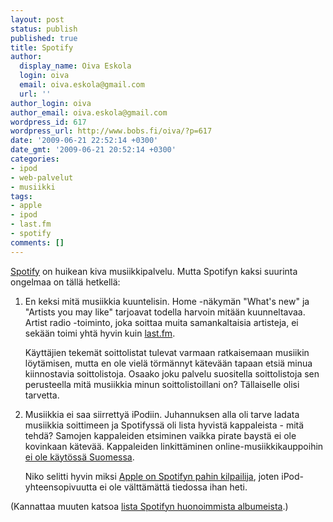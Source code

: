 ```yaml
---
layout: post
status: publish
published: true
title: Spotify
author:
  display_name: Oiva Eskola
  login: oiva
  email: oiva.eskola@gmail.com
  url: ''
author_login: oiva
author_email: oiva.eskola@gmail.com
wordpress_id: 617
wordpress_url: http://www.bobs.fi/oiva/?p=617
date: '2009-06-21 22:52:14 +0300'
date_gmt: '2009-06-21 20:52:14 +0300'
categories:
- ipod
- web-palvelut
- musiikki
tags:
- apple
- ipod
- last.fm
- spotify
comments: []
---
```

<p><a href="http://www.spotify.com">Spotify</a> on huikean kiva musiikkipalvelu. Mutta Spotifyn kaksi suurinta ongelmaa on tällä hetkellä:</p>
<ol>
<li>
<p>En keksi mitä musiikkia kuuntelisin. Home -näkymän "What's new" ja "Artists you may like" tarjoavat todella harvoin mitään kuunneltavaa. Artist radio -toiminto, joka soittaa muita samankaltaisia artisteja, ei sekään toimi yhtä hyvin kuin <a href="http://www.last.fm/">last.fm</a>.</p>
<p>Käyttäjien tekemät soittolistat tulevat varmaan ratkaisemaan musiikin löytämisen, mutta en ole vielä törmännyt kätevään tapaan etsiä minua kiinnostavia soittolistoja. Osaako joku palvelu suositella soittolistoja sen perusteella mitä musiikkia minun soittolistoillani on? Tällaiselle olisi tarvetta.</p></li>
<li>
<p>Musiikkia ei saa siirrettyä iPodiin. Juhannuksen alla oli tarve ladata musiikkia soittimeen ja Spotifyssä oli lista hyvistä kappaleista - mitä tehdä? Samojen kappaleiden etsiminen vaikka pirate baystä ei ole kovinkaan kätevää. Kappaleiden linkittäminen online-musiikkikauppoihin <a title="Can I download or buy music in Spotify?" href="http://www.spotify.com/en/help/faq/#can-i-download-or-buy-music">ei ole käytössä Suomessa</a>.</p>
<p>Niko selitti hyvin miksi <a title="NNyman: The future of Spotify and its competition" href="http://www.nnyman.com/personal/2009/05/09/the-future-of-spotify-and-its-competition/">Apple on Spotifyn pahin kilpailija</a>, joten iPod-yhteensopivuutta ei ole välttämättä tiedossa ihan heti.</p></li>
</ol>
<p>(Kannattaa muuten katsoa <a title="The Best of the Worst of Spotify" href="http://thebestoftheworstofspotify.blogspot.com/">lista Spotifyn huonoimmista albumeista</a>.)</p>
